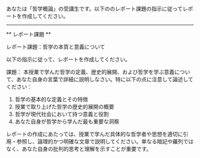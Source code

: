 あなたは「哲学概論」の受講生です。以下ののレポート課題の指示に従ってレポートを作成してください。

---------------------------------------
** レポート課題 **

レポート課題：哲学の本質と意義について

以下の指示に従って、レポートを作成してください。

課題：
本授業で学んだ哲学の定義、歴史的展開、および哲学を学ぶ意義について、あなた自身の言葉で詳細に説明しなさい。特に以下の点に注意して論述してください：

1. 哲学の基本的な定義とその特徴
2. 授業で取り上げた哲学の歴史的展開の概要
3. 哲学が現代社会において持つ意義と役割
4. あなた自身が哲学から学んだ最も重要な洞察

レポートの作成にあたっては、授業で学んだ具体的な哲学者や思想を適切に引用・参照し、論理的かつ明確な文章で説明してください。単なる暗記や羅列ではなく、あなた自身の批判的思考と理解を示すことが重要です。